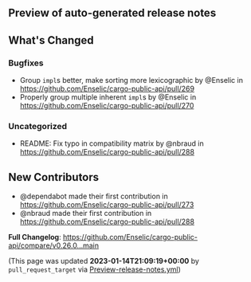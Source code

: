 ## Preview of auto-generated release notes
<!-- Release notes generated using configuration in .github/release.yml at main -->

## What's Changed
### Bugfixes
* Group `impl`s better, make sorting more lexicographic by @Enselic in https://github.com/Enselic/cargo-public-api/pull/269
* Properly group multiple inherent `impl`s by @Enselic in https://github.com/Enselic/cargo-public-api/pull/270
### Uncategorized
* README: Fix typo in compatibility matrix by @nbraud in https://github.com/Enselic/cargo-public-api/pull/288

## New Contributors
* @dependabot made their first contribution in https://github.com/Enselic/cargo-public-api/pull/273
* @nbraud made their first contribution in https://github.com/Enselic/cargo-public-api/pull/288

**Full Changelog**: https://github.com/Enselic/cargo-public-api/compare/v0.26.0...main


(This page was updated **2023-01-14T21:09:19+00:00** by `pull_request_target` via [Preview-release-notes.yml](https://github.com/Enselic/cargo-public-api/actions/runs/3920302129))
